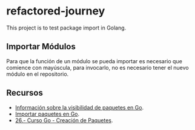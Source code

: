 # refactored-journey
This project is to test package import in Golang.

## Importar Módulos
Para que la función de un módulo se pueda importar es necesario que comience con mayúscula, para invocarlo, no es necesario tener el nuevo módulo en el repositorio.

## Recursos
* [Información sobre la visibilidad de paquetes en Go](https://www.digitalocean.com/community/tutorials/understanding-package-visibility-in-go-es).
* [Importar paquetes en Go](https://www.digitalocean.com/community/tutorials/importing-packages-in-go).
* [26.- Curso Go - Creación de Paquetes](https://www.youtube.com/watch?v=equ3Xk2nYG8).